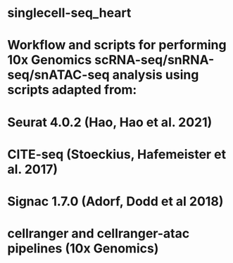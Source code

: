 # singlecell-seq_heart
# Workflow and scripts for performing 10x Genomics scRNA-seq/snRNA-seq/snATAC-seq analysis using scripts adapted from: 
# Seurat 4.0.2 (Hao, Hao et al. 2021) 
# CITE-seq (Stoeckius, Hafemeister et al. 2017)
# Signac 1.7.0 (Adorf, Dodd et al 2018) 
# cellranger and cellranger-atac pipelines (10x Genomics) 
